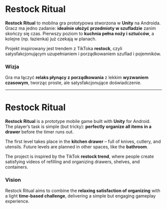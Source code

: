 # Restock Ritual  

**Restock Ritual** to mobilna gra prototypowa stworzona w **Unity** na Androida.  
Gracz ma jedno zadanie: **idealnie ułożyć przedmioty w szufladzie** zanim skończy się czas. Pierwszy poziom to **kuchnia pełna noży i sztućców**, a kolejne (np. łazienka) już czekają w planach.  

Projekt inspirowany jest trendem z TikToka **restock**, czyli satysfakcjonującym uzupełnianiem i porządkowaniem szuflad i pojemników.  

### Wizja
Gra ma łączyć **relaks płynący z porządkowania** z lekkim **wyzwaniem czasowym**, tworząc proste, ale satysfakcjonujące doświadczenie.  

---

# Restock Ritual  

**Restock Ritual** is a prototype mobile game built with **Unity** for Android.  
The player’s task is simple (but tricky): **perfectly organize all items in a drawer** before the timer runs out.  

The first level takes place in the **kitchen drawer** – full of knives, cutlery, and utensils. Future levels are planned in other spaces, like the **bathroom**.  

The project is inspired by the TikTok **restock trend**, where people create satisfying videos of refilling and organizing drawers, shelves, and containers.  

### Vision
Restock Ritual aims to combine the **relaxing satisfaction of organizing** with a light **time-based challenge**, delivering a simple but engaging gameplay experience.  
